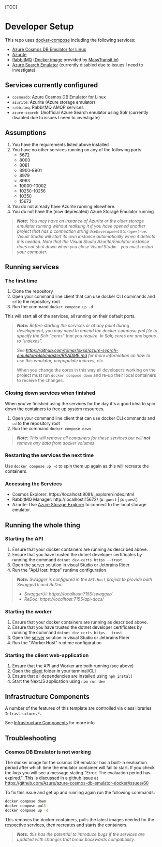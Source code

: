 [TOC]

# Developer Setup

This repo uses [docker-compose](./docker-compose.yml) including the following services:

- [Azure Cosmos DB Emulator for Linux](https://learn.microsoft.com/en-us/azure/cosmos-db/docker-emulator-linux)
- [Azurite](https://learn.microsoft.com/en-us/azure/storage/common/storage-use-azurite?tabs=docker-hub)
- [RabbitMQ](https://www.rabbitmq.com) ([Docker image](https://hub.docker.com/r/masstransit/rabbitmq) provided by [MassTransit.io](https://masstransit.io/quick-starts/rabbitmq))
- [Azure Search Emulator](https://github.com/tomasloksa/azure-search-emulator) (currently disabled due to issues I need to investigate)

## Services currently configured

- `cosmosdb`: Azure Cosmos DB Emulator for Linux
- `azurite`: Azurite (Azure storage emulator)
- `rabbitmq`: RabbitMQ AMQP services
- `azure-search`: Unofficial Azure Search emulator using Solr (currently disabled due to issues I need to investigate)

## Assumptions

1. You have the requirements listed above installed
2. You have no other services running on any of the following ports:
    - 5672
    - 8000
    - 8081
    - 8900-8901
    - 8979
    - 8983
    - 10000-10002
    - 10250-10256
    - 10350
    - 15672
3. You do not already have Azurite running elsewhere.
4. You do not have the (now deprecated) Azure Storage Emulator running

> ***Note:** You may have an instance of Azurite or the older storage emulator running without realising it if you have
> opened another project that has a connection string `UseDevelopmentStorage=true`. Visual Studio will start its own
> instance automatically when it detects it is needed. Note that the Visual Studio Azurite/Emulator instance does not
> shut down when you close Visual Studio - you must restart your computer.*

## Running services

### The first time

1. Clone the repository
2. Open your command line client that can use docker CLI commands and `cd` to the repository root
3. Run the command `docker compose up -d`

This will start all of the services, all running on their default ports.

> ***Note:***
> *Before starting the services or at any point during development, you may need to amend the docker-compose.yml file to
> specify the Solr "cores" that you require. In Solr, cores are analogous to "indexes".*
>
> *See https://github.com/tomasloksa/azure-search-emulator/blob/master/README.md for more information on how to use*
> *this emulator, prepopulate indexes, etc.*
>
> When you change the cores in this way all developers working on the project must run `docker compose down` and re-up
> their local containers to receive the changes.

### Closing down services when finished

When you've finished using the services for the day it's a good idea to spin down the containers to free up system
resources.

1. Open your command line client that can use docker CLI commands and `cd` to the repository root
2. Run the command `docker compose down`

> ***Note:***
> *This will remove all containers for these services but will **not** remove any data from docker volumes*

### Restarting the services the next time

Use `docker compose up -d` to spin them up again as this will recreate the containers.

### Accessing the Services

- Cosmos Explorer: https://localhost:8081/_explorer/index.html
- RabbitMQ Manager: http://localhost:15672/ (u: `guest` | p: `guest`)
- Azurite: Use [Azure Storage Explorer](https://azure.microsoft.com/en-gb/products/storage/storage-explorer/) to connect to the local storage emulator.

## Running the whole thing

### Starting the API

1. Ensure that your docker containers are running as described above.
2. Ensure that you have trusted the dotnet developer certificates by running the command `dotnet dev-certs https --trust`
3. Open the [server](../server) solution in visual Studio or Jetbrains Rider.
4. Run the "Api.Host: https" runtime configuration

> ***Note:** Swagger is configured in the `API.Host` project to provide both SwaggerUI and ReDoc.*
>
> - *SwaggerUI: https://localhost:7155/swagger/*
> - *ReDoc: https://localhost:7155/api-docs/*

### Starting the worker

1. Ensure that your docker containers are running as described above.
2. Ensure that you have trusted the dotnet developer certificates by running the command `dotnet dev-certs https --trust`
3. Open the [server](../server) solution in visual Studio or Jetbrains Rider.
4. Run the "Worker.Host" runtime configuration

### Starting the client web-application

1. Ensure that the API and Worker are both running (see above)
2. Open the [client](../client) folder in your terminal/CLI
3. Ensure that all dependencies are installed using `npm install`
4. Start the NextJS application using `npm run dev`

## Infrastructure Components

A number of the features of this template are controlled via class libraries `Infrastructure.*`.

See [Infrastructure Components](./infrastructure/index.md) for more info

## Troubleshooting

### Cosmos DB Emulator is not working
The docker image for the cosmos DB emulator has a built-in evaluation period after which time the emulator container will fail to start. If you check the logs you will see a message stating "Error: The evaluation period has expired.". This is discussed in a github issue at https://github.com/Azure/azure-cosmos-db-emulator-docker/issues/60

To fix this issue and get up and running again run the following commands:

```bash
docker compose down
docker compose pull
docker compose up -d
```

This removes the docker containers, pulls the latest images needed for the respective services, then recreates and starts the containers.

> ***Note:** this has the potential to introduce bugs if the services are updated with changes that break backwards compatibility.*
